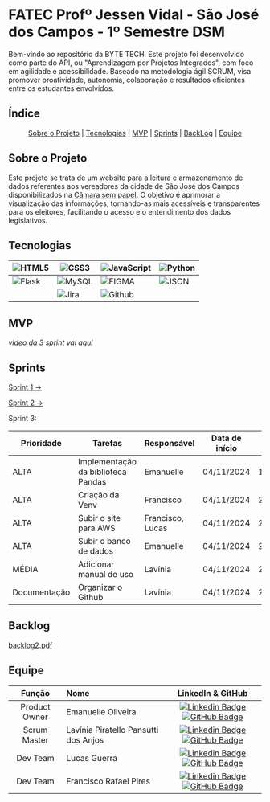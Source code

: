 # FATEC Profº Jessen Vidal - São José dos Campos - 1º Semestre DSM

Bem-vindo ao repositório da BYTE TECH. Este projeto foi desenvolvido como parte do API, ou "Aprendizagem por Projetos Integrados", com foco em agilidade e acessibilidade. Baseado na metodologia ágil SCRUM, visa promover proatividade, autonomia, colaboração e resultados eficientes entre os estudantes envolvidos.


## Índice

<p style="text-align: center">
    <a href="#about">Sobre o Projeto</a> |
    <a href="#tech">Tecnologias</a> |
    <a href="#mvp">MVP</a> |
    <a href="#sprints">Sprints</a> |
    <a href="#backlog">BackLog</a> | 
    <a href="#team">Equipe</a>
</p>

<span id="about">
    
## Sobre o Projeto

Este projeto se trata de um website para a leitura e armazenamento de dados referentes aos vereadores da cidade de São José dos Campos disponibilizados na [Câmara sem papel](https://camarasempapel.camarasjc.sp.gov.br/legislacao/). O objetivo é aprimorar a visualização das informações, tornando-as mais acessíveis e transparentes para os eleitores, facilitando o acesso e o entendimento dos dados legislativos.
<span id="tech">
    
## Tecnologias

| ![HTML5](https://img.shields.io/badge/HTML5-E34F26?style=for-the-badge&logo=html5&logoColor=white) | ![CSS3](https://img.shields.io/badge/CSS3-1572B6?style=for-the-badge&logo=css3&logoColor=white) | ![JavaScript](https://img.shields.io/badge/JavaScript-F7DF1E?style=for-the-badge&logo=javascript&logoColor=black) | ![Python](https://img.shields.io/badge/python-3670A0?style=for-the-badge&logo=python&logoColor=ffdd54) |
| --- | --- | --- | --- |
| ![Flask](https://img.shields.io/badge/flask-%23000.svg?style=for-the-badge&logo=flask&logoColor=white) | ![MySQL](https://img.shields.io/badge/mysql-4479A1.svg?style=for-the-badge&logo=mysql&logoColor=white) | ![FIGMA](https://img.shields.io/badge/Figma-0D1117?style=for-the-badge&logo=figma) |![JSON](https://img.shields.io/badge/json-4479A1.svg?style=for-the-badge&logo=json&logoColor=white) 
| |![Jira](https://img.shields.io/badge/jira-%230A0FFF.svg?style=for-the-badge&logo=jira&logoColor=white) | ![Github](https://img.shields.io/badge/github-4479A1.svg?style=for-the-badge&logo=github&logoColor=black)||

<span id="mvp">
    
## MVP

*video da 3 sprint vai aqui*

## Sprints

[Sprint 1 →](./docs/sprint-1/sprint-1.md)

[Sprint 2 →](./docs/sprint-2/sprint-2.md)

Sprint 3:

| Prioridade | Tarefas | Responsável | Data de início  | Data de término
|------|-----------|--|--|--|
| ALTA | Implementação da biblioteca Pandas | Emanuelle | 04/11/2024 | 11/11/2024
| ALTA | Criação da Venv | Francisco | 04/11/2024 | 24/11/2024
| ALTA | Subir o site para AWS | Francisco, Lucas | 04/11/2024 | 24/11/2024
| ALTA | Subir o banco de dados| Emanuelle | 04/11/2024 | 24/11/2024
| MÉDIA | Adicionar manual de uso | Lavínia | 04/11/2024 | 24/11/2024
| Documentação | Organizar o Github | Lavínia  | 04/11/2024 | 24/11/2024

<span id="backlog">
    
## Backlog

[backlog2.pdf](https://github.com/Byte-Team-Fatec/Byte_Team-API-1-/blob/main/BACKLOG._SPRINT.pdf)


<span id="team">
  
## Equipe

|    Função     | Nome                                  |                                                                                                                                                      LinkedIn & GitHub                                                                                                                                                      |
| :-----------: | :------------------------------------ | :-------------------------------------------------------------------------------------------------------------------------------------------------------------------------------------------------------------------------------------------------------------------------------------------------------------------------: |
| Product Owner   |Emanuelle Oliveira        |         [![Linkedin Badge](https://img.shields.io/badge/Linkedin-blue?style=flat-square&logo=Linkedin&logoColor=white)](https://www.linkedin.com/in/emanuelle-oliveira-ab9716296/) [![GitHub Badge](https://img.shields.io/badge/GitHub-111217?style=flat-square&logo=github&logoColor=white)](https://github.com/Emanuelle-olv)        |
|  Scrum Master  | Lavínia Piratello Pansutti dos Anjos  |         [![Linkedin Badge](https://img.shields.io/badge/Linkedin-blue?style=flat-square&logo=Linkedin&logoColor=white)](https://br.linkedin.com/in/lavinia-piratello-6a82101b1?trk=people-guest_people_search-card) [![GitHub Badge](https://img.shields.io/badge/GitHub-111217?style=flat-square&logo=github&logoColor=white)](https://github.com/laviniappiratello)   |
| Dev Team |   Lucas Guerra         |     [![Linkedin Badge](https://img.shields.io/badge/Linkedin-blue?style=flat-square&logo=Linkedin&logoColor=white)](https://www.linkedin.com/in/lucas-guerra000/) [![GitHub Badge](https://img.shields.io/badge/GitHub-111217?style=flat-square&logo=github&logoColor=white)](https://github.com/lucasguerra12)              |
|  Dev Team  | Francisco Rafael Pires   |         [![Linkedin Badge](https://img.shields.io/badge/Linkedin-blue?style=flat-square&logo=Linkedin&logoColor=white)](https://www.linkedin.com/in/francisco-rafael-pires-755958163/) [![GitHub Badge](https://img.shields.io/badge/GitHub-111217?style=flat-square&logo=github&logoColor=white)](https://github.com/franciscorafaelpires)  |  

